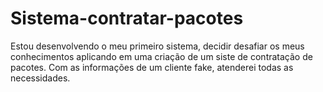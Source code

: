 # Sistema-contratar-pacotes
Estou desenvolvendo o meu primeiro sistema, decidir desafiar os meus conhecimentos aplicando em uma criação de um siste de contratação de pacotes.
Com as informações de um cliente fake, atenderei todas as necessidades. 
